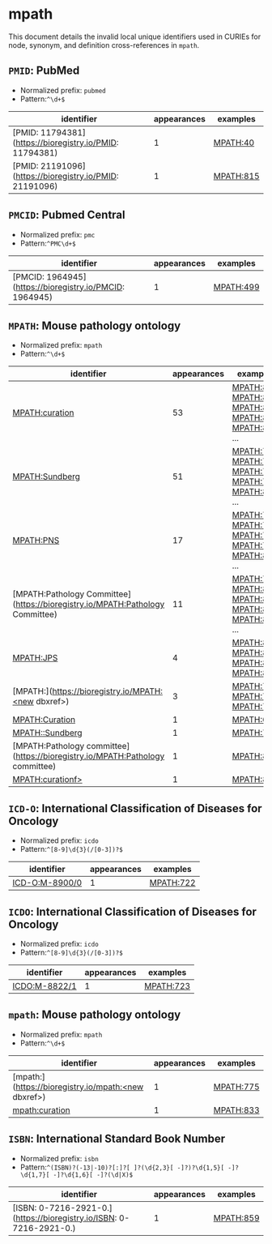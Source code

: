 # mpath

This document details the invalid local unique identifiers used in CURIEs
for node, synonym, and definition cross-references in `mpath`.


## `PMID`: PubMed

- Normalized prefix: `pubmed`
- Pattern:`^\d+$`


| identifier                                                    |   appearances | examples                                      |
|---------------------------------------------------------------|---------------|-----------------------------------------------|
| [PMID: 11794381](https://bioregistry.io/PMID: 11794381)       |             1 | [MPATH:40](https://bioregistry.io/MPATH:40)   |
| [PMID:    21191096](https://bioregistry.io/PMID:    21191096) |             1 | [MPATH:815](https://bioregistry.io/MPATH:815) |

## `PMCID`: Pubmed Central

- Normalized prefix: `pmc`
- Pattern:`^PMC\d+$`


| identifier                                              |   appearances | examples                                      |
|---------------------------------------------------------|---------------|-----------------------------------------------|
| [PMCID: 1964945](https://bioregistry.io/PMCID: 1964945) |             1 | [MPATH:499](https://bioregistry.io/MPATH:499) |

## `MPATH`: Mouse pathology ontology

- Normalized prefix: `mpath`
- Pattern:`^\d+$`


| identifier                                                                    |   appearances | examples                                                                                                                                                                                                                                       |
|-------------------------------------------------------------------------------|---------------|------------------------------------------------------------------------------------------------------------------------------------------------------------------------------------------------------------------------------------------------|
| [MPATH:curation](https://bioregistry.io/MPATH:curation)                       |            53 | [MPATH:817](https://bioregistry.io/MPATH:817), [MPATH:825](https://bioregistry.io/MPATH:825), [MPATH:857](https://bioregistry.io/MPATH:857), [MPATH:857](https://bioregistry.io/MPATH:857), [MPATH:863](https://bioregistry.io/MPATH:863), ... |
| [MPATH:Sundberg](https://bioregistry.io/MPATH:Sundberg)                       |            51 | [MPATH:751](https://bioregistry.io/MPATH:751), [MPATH:757](https://bioregistry.io/MPATH:757), [MPATH:763](https://bioregistry.io/MPATH:763), [MPATH:799](https://bioregistry.io/MPATH:799), [MPATH:801](https://bioregistry.io/MPATH:801), ... |
| [MPATH:PNS](https://bioregistry.io/MPATH:PNS)                                 |            17 | [MPATH:770](https://bioregistry.io/MPATH:770), [MPATH:773](https://bioregistry.io/MPATH:773), [MPATH:776](https://bioregistry.io/MPATH:776), [MPATH:780](https://bioregistry.io/MPATH:780), [MPATH:889](https://bioregistry.io/MPATH:889), ... |
| [MPATH:Pathology Committee](https://bioregistry.io/MPATH:Pathology Committee) |            11 | [MPATH:724](https://bioregistry.io/MPATH:724), [MPATH:874](https://bioregistry.io/MPATH:874), [MPATH:874](https://bioregistry.io/MPATH:874), [MPATH:879](https://bioregistry.io/MPATH:879), [MPATH:879](https://bioregistry.io/MPATH:879), ... |
| [MPATH:JPS](https://bioregistry.io/MPATH:JPS)                                 |             4 | [MPATH:882](https://bioregistry.io/MPATH:882), [MPATH:883](https://bioregistry.io/MPATH:883), [MPATH:884](https://bioregistry.io/MPATH:884), [MPATH:888](https://bioregistry.io/MPATH:888)                                                     |
| [MPATH:<new dbxref>](https://bioregistry.io/MPATH:<new dbxref>)               |             3 | [MPATH:770](https://bioregistry.io/MPATH:770), [MPATH:771](https://bioregistry.io/MPATH:771), [MPATH:772](https://bioregistry.io/MPATH:772)                                                                                                    |
| [MPATH:Curation](https://bioregistry.io/MPATH:Curation)                       |             1 | [MPATH:656](https://bioregistry.io/MPATH:656)                                                                                                                                                                                                  |
| [MPATH::Sundberg](https://bioregistry.io/MPATH::Sundberg)                     |             1 | [MPATH:746](https://bioregistry.io/MPATH:746)                                                                                                                                                                                                  |
| [MPATH:Pathology committee](https://bioregistry.io/MPATH:Pathology committee) |             1 | [MPATH:809](https://bioregistry.io/MPATH:809)                                                                                                                                                                                                  |
| [MPATH:curationf>](https://bioregistry.io/MPATH:curationf>)                   |             1 | [MPATH:865](https://bioregistry.io/MPATH:865)                                                                                                                                                                                                  |

## `ICD-O`: International Classification of Diseases for Oncology

- Normalized prefix: `icdo`
- Pattern:`^[8-9]\d{3}(/[0-3])?$`


| identifier                                              |   appearances | examples                                      |
|---------------------------------------------------------|---------------|-----------------------------------------------|
| [ICD-O:M-8900/0](https://bioregistry.io/ICD-O:M-8900/0) |             1 | [MPATH:722](https://bioregistry.io/MPATH:722) |

## `ICDO`: International Classification of Diseases for Oncology

- Normalized prefix: `icdo`
- Pattern:`^[8-9]\d{3}(/[0-3])?$`


| identifier                                            |   appearances | examples                                      |
|-------------------------------------------------------|---------------|-----------------------------------------------|
| [ICDO:M-8822/1](https://bioregistry.io/ICDO:M-8822/1) |             1 | [MPATH:723](https://bioregistry.io/MPATH:723) |

## `mpath`: Mouse pathology ontology

- Normalized prefix: `mpath`
- Pattern:`^\d+$`


| identifier                                                      |   appearances | examples                                      |
|-----------------------------------------------------------------|---------------|-----------------------------------------------|
| [mpath:<new dbxref>](https://bioregistry.io/mpath:<new dbxref>) |             1 | [MPATH:775](https://bioregistry.io/MPATH:775) |
| [mpath:curation](https://bioregistry.io/mpath:curation)         |             1 | [MPATH:833](https://bioregistry.io/MPATH:833) |

## `ISBN`: International Standard Book Number

- Normalized prefix: `isbn`
- Pattern:`^(ISBN)?(-13|-10)?[:]?[ ]?(\d{2,3}[ -]?)?\d{1,5}[ -]?\d{1,7}[ -]?\d{1,6}[ -]?(\d|X)$`


| identifier                                                          |   appearances | examples                                      |
|---------------------------------------------------------------------|---------------|-----------------------------------------------|
| [ISBN: 0-7216-2921-0.](https://bioregistry.io/ISBN: 0-7216-2921-0.) |             1 | [MPATH:859](https://bioregistry.io/MPATH:859) |

